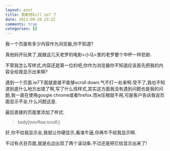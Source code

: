 ```yaml
---
layout: post
title: 我都想kill ie7 了
date: 2011-09-28 23:22
comments: true
categories: []
---
```

<p>我一个页面有多少内容作为浏览器,你不知道?</p> <p>真他妈开玩笑了,就跟这几天老罗的电影&lt;小马&gt;里的老罗要个中杯一样悲剧.</p> <p>不管我怎么写样式,内容还是第一位的吧,你作为浏览器你不知道应该首先把我的内容全给我显示出来嘛?</p> <p>遇到一个页面.ie7下面就直接不能够scroll down.气不打一处来啊.受不了,我也不知道到底什么地方出错了啊,写了什么怪样式,其实这方面我没有遇到问题也是我的问题,我一直在使用google chrome或者firefox.而ie压根就不用,可是客户告诉我说页面显示不全,什么问题这是.</p> <p>最后直接的页面里添加了样式:</p> <blockquote> <p><font face="Helvetica">body{overflow:scroll;</font><font face="Helvetica">}</font></p></blockquote> <p>好,你不给我显示全,我就让你硬显示,看谁牛逼,你再牛不给我显示啊.</p> <p>不过有点丑页面,就是右边出现了两个滚动条.不过还是把它给显示出来了!</p>

